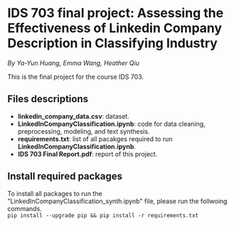 # IDS 703 final project: Assessing the Effectiveness of Linkedin Company Description in Classifying Industry
*By Ya-Yun Huang, Emma Wang, Heather Qiu*

This is the final project for the course IDS 703. 

## Files descriptions
* **linkedin_company_data.csv**: dataset. 
* **LinkedInCompanyClassification.ipynb**: code for data cleaning, preprocessing, modeling, and text synthesis.  
* **requirements.txt**: list of all pacakges required to run **LinkedInCompanyClassification.ipynb**.  
* **IDS 703 Final Report.pdf**: report of this project.    

## Install required packages
To install all packages to run the "LinkedInCompanyClassification_synth.ipynb" file, please run the follwoing commands.   
```pip install --upgrade pip && pip install -r requirements.txt```